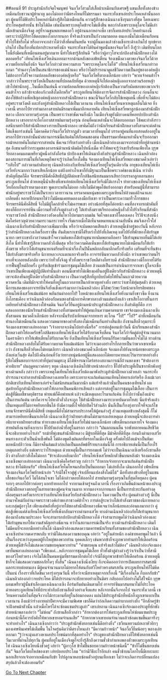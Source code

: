 ##ตอนที่ 91 ประตูสำนักกับจิตใจมนุษย์
จินอวี้ลวี่สวมใส่เสื้อผ้าเหมือนกับเศรษฐี แขนเสื้อทั้งสองข้างเหมือนกับชาวนาผู้ชำนาญ มองไม่ออกว่ามีตรงไหนที่ไม่ธรรมดา จนกระทั่งเขาเอ่ยประโยคเหล่านั้นออกมา
ผู้คนที่ได้ฟังประโยคเหล่านี้ต่างรู้สึกไม่เหมือนกัน ความรู้สึกของเฉินฉางเซิงรุนแรงที่สุด โดยเฉพาะประโยคสุดท้ายนั้น ข้าไม่ได้ผิด เช่นนั้นเพราะเหตุใดข้าจะไม่แข็งขืน พละกำลังเพราะเหตุใดจะไม่มีเล่า
เมื่อเข้ามาเมืองจิงตู อยู่ที่จวนขุนพลเทพตงอวี้ อยู่ด้านนอกหอจงซื่อ เขาก็เคยเอ่ยประโยคทำนองนี้
เพราะว่าปฏิกิริยาโต้ตอบของโลกภายนอก ที่จริงแล้วเขาเป็นกังวลมาตลอด ตนเองนั้นไม่เหมือนกับคนทั่วไปใช่หรือไม่ หรืออาจจะกล่าวได้ว่าสิ่งที่ตนยืนหยัด จากผู้อื่นมองแล้วช่างแข็งกระด้างเกินไป ทุกข์ยากเกินไป เป็นเรื่องที่แปลกประหลาดยิ่งนัก จนกระทั่งเขาได้ยินคำพูดนั้นของจินอวี้ลวี่ ถึงรู้ว่า เดิมทีบนโลกใบนี้ยังมีคนที่เหมือนตนอยู่มากมาย
นี่ทำให้เขารู้สึกยินดี
“หรือว่าผู้อาวุโสจะปกป้องสำนักฝึกหลวงได้ตลอดหรือ”
เทียนไห่เซิ่งเสวี่ยเดินออกมาจากด้านหลังของเฟ่ยเตี่ยน จ้องเขม็งดวงตาของจินอวี้ลวี่ด้วยความเยือกเย็นยิ่งนัก
จินอวี้ลวี่กล่าวด้วยความสงบ “เพราะเหตุใดจะไม่ได้”
เทียนไห่เซิ่งเสวี่ยนกล่าวออกมา “ท่านอาวุโสเป็นเสนาธิการของแม่น้ำแดง หรือว่าไม่ปรารถนาดูแลชีวิตความเป็นอยู่ขององค์หญิง ไม่ต้องการใส่ใจความปลอดภัยขององค์หญิงหรือ”
จินอวี้ลวี่หรี่ตาลงเล็กน้อย เอ่ยว่า “พวกเจ้าคนต้าโจวกล่าวว่าในพระราชวังหลีเป็นสถานที่ปลอดภัยที่สุด ด้วยเหตุนี้จึงให้องค์หญิงออกจากสวนร้อยหญ้า เข้าไปพำนักอยู่...ในเมื่อเป็นเช่นนี้ ความปลอดภัยขององค์หญิงจักต้องเป็นความรับผิดชอบของพวกเจ้าคนต้าโจว แล้วข้าจะต้องกังวลสิ่งใดอีกหรือ”
ตระกูลเทียนไห่ต้องการจัดการสำนักฝึกหลวง ก่อนอื่นจะต้องใช้ข้ออ้างเพื่อเชิญองค์หญิงออกจากสำนักฝึกหลวง
ขณะนี้จินอวี้ลวี่กลับใช้เหตุผลนี้ เพื่อที่จะไม่ต้องอยู่พระราชวังหลี และยังอยู่สำนักฝึกหลวงได้เป็นเวลานาน
เทียนไห่เซิ่งเสวี่ยนหาเหตุผลอื่นไม่เจอ
ยิ่งเวลานี้ ตรอกไป่ฮวาท่ามกลางสายฝนมีรถมาเพิ่มมาอีกหลายคัน
เทียนไห่เซิ่งเสวี่ยพาลูกน้องมาสำนักฝึกหลวง เลือกเวลายามรุ่งอรุณ เป็นเพราะว่าเขาชัดเจนยิ่งนัก ในเมืองจิงตูยังมีบางคนที่คอยปกป้องสำนักฝึกหลวง เขาอยากจะถือโอกาสสายฝนยามรุ่งอรุณ ก่อนที่คนเหล่านั้นจะโต้ตอบออกมา ใช้พละกำลังราวอสนีบาตทำให้สำนักฝึกหลวงราบเป็นหน้ากลอง
เขาคิดไม่ถึงว่านักเรียนสำนักฝึกหลวงทั้งสามจะต่อต้านได้แข็งแกร่งเช่นนี้ ไม่คาดคิดว่าจินอวี้ลวี่ปรากฏตัว ตามเวลาที่หมุนไป บรรดาผู้คนที่แอบสอดส่องอยู่ในตรอกไป่ฮวาเหล่านั้นนำสถานการณ์นี้แก้แค้นให้กับคนของตน เป็นธรรมดาที่คนเหล่านั้นจะรีบออกมา
รถม้าหลายคันโผล่มาจากสายฝน ชัดเจนว่ารีบเร่งอย่างยิ่ง
เมื่อเฉินหลิวอ๋องลงมาจากรถม้าที่อยู่ด้านหน้าสุด ถึงขนาดที่ว่ากระดุมของอาภรณ์ด้านหน้าติดผิดไปหนึ่งเม็ด ทำให้พอจะรู้ว่าเขารีบร้อนเพียงใด
บุรุษวัยกลางคนผอมเพรียวผู้หนึ่งกำลังถือร่ม ปกป้องเขาให้เดินมาถึงยังประตูสำนักฝึกหลวง
เฉินหลิวอ๋องมองสถานการณ์ในที่เกิดเหตุก็พอจะรู้ว่าเกิดเรื่องใดขึ้น จ้องมองเทียนไห่เซิ่งเสวี่ยพลางขมวดคิ้วเอ่ยว่า “กลับไป”
กล่าวตามลำดับอายุ เฉินหลิวอ๋องกับเทียนไห่เซิ่งเสวี่ยอยู่ในรุ่นเดียวกัน อายุของเทียนไห่เซิ่งเสวี่ยยังจะมากกว่าเขาเสียเล็กน้อย แต่ถึงอย่างไรเขาก็ยังมีฐานะเป็นเชื้อพระวงศ์ของแซ่เฉิน ทว่าสิ่งสำคัญที่สุดก็คือ จักรพรรดินีศักดิ์สิทธิ์ปฏิบัติต่อเขาใกล้ชิดสนิทสนมมากเสียกว่าบรรดาลูกหลานของตระกูลเทียนไห่ ด้วยเหตุนี้น้ำเสียงที่เขาเอ่ยต่อเทียนไห่เซิ่งเสวี่ยจึงมิได้เกรงใจ
ท่าทางของเทียนไห่เซิ่งเสวี่ยเยือกเย็นปรายตามองเขา พูดเยาะหยันไม่ออก กลับไม่มีคำพูดโต้แย้งออกมา
สำหรับคนผู้นี้ที่สามารถพำนักอยู่พระราชวังได้เป็นระยะเวลายาวนาน บรรดาคนหนุ่มของตระกูลเทียนไห่ล้วนแต่อิจฉาและเกลียดชัง หลายปีก่อนหาใช่ว่าไม่มีคนเคยทดลองลงมือกับเขา ทว่าเป็นเพราะความกริ้วโกรธของจักรพรรดินีศักดิ์สิทธิ์ จึงไม่มีผู้ใดกล้าที่จะไม่เคารพเขา อย่างน้อยที่สุดก็ต่อหน้า
คนที่ลงจากรถม้าคันที่สองก็คืออาจารย์ซิน
เมื่อวานทั่วทั้งจิงตูต่างล่วงรู้ ใต้เท้าสังฆราชเรียกองค์หญิงลั่วลั่วไปร่ำเรียนที่สำนักจวนราชวังหลี สำนักฝึกหลวงยังคงสั่นไหวไปตามแรงลมฝน จิตใจของเขาก็โคลงเคลง ไร้วิธีจะสงบนิ่ง คิดใคร่ครวญด้วยความกระวนกระวายใจ เริ่มแรกเมื่อได้เห็นจดหมายแนะนำฉบับนั้น ตนจึงเอาใจใส่เฉินฉางเซิงกับสำนักฝึกหลวงเพิ่มมากขึ้น หรือว่าจะผิดพลาดเสียแล้ว ด้วยเหตุนี้เช้าตรู่ของวันนี้ หลังจากรู้ว่าสำนักฝึกหลวงเกิดเรื่องราวขึ้น อันดับแรกเขามิได้รีบเร่งไปยังที่เกิดเหตุ แต่ไปยังที่พักของใต้เท้ามุขนายก เพราะเขากังวลว่าตนเข้าใจความคิดของใต้เท้ามุขนายกผิดพลาดอีกครา
ใต้เท้ามุขนายกยิ้มมิได้เอ่ยสิ่งใด นี่ทำให้เขารู้สึกหวาดกลัวถึงขีดสุด หรือว่าความคิดเห็นของใต้เท้ามุขนายกไม่เหมือนกับใต้เท้าสังฆราช หรือว่าใต้เท้ามุขนายกเตรียมที่จะนำเรื่องในปีนั้นพลิกกลับมาอีกครั้งจริงหรือ เตรียมที่จะยืนข้างใต้เท้าสังฆราชจริงหรือ นิกายหลวงจะแตกแยกจริงหรือ
อาจารย์ซินหวาดกลัวยิ่งนัก ทว่าเขาพบว่าตนไร้ทางที่จะถอยหลังกลับ เพราะว่าทั่วทั้งจิงตู ทั่วทั้งพระราชวังหลีต่างก็ทราบดี สำนักฝึกหลวงมีโอกาสได้รับการฟื้นฟูใหม่อีกครั้ง ถูกรับเชิญเข้าร่วมการชุมนุมไม้เลื้อย ล้วนแต่เป็นการดำเนินการจากเขา ผู้ใดจะเชื่อว่าเขาเป็นเพียงแค่ผู้ปฏิบัติเท่านั้นเล่า
ตอนนี้เขาทำได้เพียงแค่ยืนอยู่ฝั่งเดียวกับสำนักฝึกหลวง ด้วยเหตุนี้เขาจะต้องยืนอยู่ฝั่งเดียวกับสำนักฝึกหลวง
เป็นความรู้สึกที่ถูกบีบบังคับให้ยืนในแถวด้วยความหวาดหวั่น เดิมทีมักจะทำให้คนที่อยู่ในแถวกลายเป็นกล้าหาญอย่างยิ่ง เพราะว่าเขาได้ทุ่มสุดตัว ด้วยเหตุนี้การแสดงของอาจารย์ซินจึงยิ่งแข็งแกร่งมากกว่าเฉินหลิวอ๋อง มิได้พะว้าพะวังหน้าตาเกียรติยศของเทียนไห่เซิ่งเสวี่ยแม้แต่น้อย พลันก่นด่าออกไป!
ใบหน้าของเทียนไห่เซิ่งเสวี่ยยิ่งนานยิ่งขาวซีด ยิ่งนานยิ่งโกรธเคือง
ทว่าเฉินหลิวอ๋องกับคนของสำนักการศึกษากลางล้วนแต่มาถึงแล้ว เขาเสียโอกาสในการเหยียบย่ำสำนักฝึกหลวงให้จมดิน
จินอวี้ลวี่ยืนอยู่ด้านหน้าประตูสำนักฝึกหลวง
สิ่งสำคัญก็คือ การแสดงออกของนักเรียนสำนักฝึกหลวงทั้งสามคนทำให้ผู้คนเกินความคาดหมาย
เขาจ้องมองเฉินฉางเซิงทั้งสามคน ขมวดคิ้วเล็กน้อย หลังจากนั้นรับบังเหียนมาจากทหาร ตะโกน “ไป!”
“ไป?”
คำที่เหมือนกัน ทำนองไม่เหมือนกัน แสดงความหมายของคำทั้งสองไม่เหมือนกันอย่างสิ้นเชิง
ถังซานสือลิ่วกุมกระบี่ จ้องมองเขาพลางเอ่ยออกมา “เจ้าอยากจะเดินไปอย่างนี้หรือ”
การต่อสู้ตอนเช้าวันนี้ นักเรียนของสำนักฝึกหลวงทำให้องครักษ์ใกล้ชิดของเทียนไห่เซิ่งเสวี่ยได้รับบาดเจ็บสี่คน จินอวี้ลวี่กำจัดคู่ต่อสู้จำนวนมากในคราเดียว ทำให้เฟ่ยเตี่ยนได้รับบาดเจ็บ ยิ่งเป็นเทียนไห่เซิ่งเสวี่ยตนก็รับความตื่นตกใจไม่ได้ ทางด้านสำนักฝึกหลวงกลับไม่ได้รับความบาดเจ็บแม้แต่น้อย ไม่ว่าจะมองอย่างไรก็กลายเป็นว่าพวกเขาเหนือกว่า
ถังซานสือลิ่วยังคงไม่ยอมเลิกรา เฉินหลิวอ๋องขมวดคิ้วเล็กน้อย จ้องมองไปยังนายน้อยของตระกูลถังแห่งเวิ่นสุ่ย คิดไปถึงคืนก่อนที่วังเว่ยยางหนุ่มน้อยผู้นี้แสดงออกได้หยาบคายและไร้มารยาทอย่างยิ่ง รู้สึกไม่ชื่นชอบการกระทำที่บุ่มบ่ามมุทะลุ มิได้พิจารณาไตร่ตรองสถานการณ์ถี่ถ้วนของเขา
“ข้าต้องการคำอธิบาย”
ฝนฤดูหนาวค่อยๆ หยุด เฉินฉางเซิงเดินไปข้างหน้าสองก้าว ชี้ไปยังประตูที่เป็นซากหักพังอยู่ทางด้านหลัง กล่าวว่า
เพราะเหตุใดเทียนไห่เซิ่งเสวี่ยต้องมาพังประตูสำนักฝึกหลวงด้วยเล่า จนกระทั่งปรารถนาจะทำลายสำนักฝึกหลวงเลยหรือ เพราะอยากจะแก้แค้นแทนเทียนไห่หยาเอ๋อร์หรือ ถึงแม้เวลาปกติเขากับเทียนไห่หยาเอ๋อร์จะไม่สนิทสนมกันมากนัก แต่แท้จริงแล้วนั่นเป็นคนของเทียนไห่ ผลสุดท้ายก็ถูกสำนักฝึกหลวงทำให้กลายเป็นคนพิการเสียแล้ว
แต่การต่อสู้ในการชุมนุมไม้เลื้อย เป็นการต่อสู้ที่มีผลชี้ขาดยุติธรรม พ่ายแพ้ก็คือพ่ายแพ้ แล้วจะมีเหตุผลอะไรมาแก้แค้น ยิ่งไปกว่านั้นถึงแม้จะเป็นการแก้แค้น เขาก็ควรจะไปหาลั่วลั่วถึงจะถูก ใช้สำนักฝึกหลวงมาระบายบันดาลโทสะ นี่แท้จริงแล้วเป็นเหตุผลที่ไม่อาจหยิบยกขึ้นได้
ยังมีความตั้งใจที่ปกปิดไว้ส่วนลึก นั่นก็เป็นเรื่องยุ่งยากใจที่จะแก้ไขแทนจักรพรรดินีศักดิ์สิทธิ์ เหตุผลนี้ยิ่งไม่สามารถประกาศให้ผู้คนล่วงรู้
ส่วนเหตุผลข้างหลังสุดนี้ ก็ไม่สามารถหยิบยกขึ้นมาเอ่ยได้
เฉินฉางเซิงรู้ว่าฝ่ายตรงข้ามไม่สามารถเอ่ยเหตุผล ด้วยเหตุนี้จะต้องการคำอธิบายจากฝ่ายตรงข้าม
ท่าทางของเทียนไห่เซิ่งเสวี่ยไม่น่ามองเล็กน้อย
เฟ่ยเตี่ยนถอนหายใจ จ้องมองสายฝนยิ่งนานยิ่งเบาบาง ชี้ไปยังแอ่งน้ำที่อยู่ในตรอก กล่าวว่า “ฝนตกถนนลื่น รถพังทลายคนเสียชีวิต นี่จะอธิบายอย่างไรเล่า”
รถม้าที่พุ่งชนสำนักฝึกหลวง มีตู้รถที่ดีที่สุด มีม้าศึกที่ดีที่สุด ก่อนถึงด่านยงเสวี่ยหนทางเกาะตัวเป็นน้ำแข็งพันลี้ ไม่ต้องพูดถึงฝนตกที่ตรอกในเมืองจิงตู ครั้งต่อไปถึงแม้จะเป็นหิมะตกหนักปลิวว่อน ก็มิอาจลื่นล้มแล้วก่อเกิดเป็นผลลัพธ์ที่ร้ายแรงเช่นนี้ได้
การอธิบายเช่นนี้เป็นเรื่องไร้เหตุผลอย่างยิ่ง แต่เพราะว่าไร้เหตุผล ด้วยเหตุนี้เป็นการยอมแพ้
ไม่ว่าจะเป็นเฉินฉางเซิงหรือถังซานสือลิ่ว ต่างก็กล่าวสิ่งใดไม่ออก
“ข้าจะต้องกลับมาอีก”
เทียนไห่เซิ่งเสวี่ยพลิกตัวขึ้นบนหลังม้า จ้องมองเฉินฉางเซิงพลางเอ่ยออกมา
เฉินฉางเซิงคิดใคร่ครวญ กล่าวว่า “ถ้าหากเจ้าอยากจะมาแก้แค้นสำนักฝึกหลวง ข้าไม่ต้อนรับ”
เทียนไห่เซิ่งเสวี่ยโมโหจนกลับเป็นยิ้มออกมา ไม่เอ่ยสิ่งใด เดินออกไป
เฟ่ยเตี่ยนจ้องมองจินอวี้ลวี่พยักหน้าเอ่ย “เจ้ามิใช่โจวตู๋ฟู เจ้าเปลี่ยนแปลงสิ่งใดมิได้”
มือทั้งสองข้างที่อยู่ในแขนเสื้อของจินอวี้ลวี่ ไม่ได้สนใจเขา ไม่ได้กล่าวตอบโต้ออกไป
สายฝนยามรุ่งอรุณในที่สุดก็หยุดลง ผู้คนรอบๆ ตรอกไป่ฮวาค่อยๆ แยกย้ายออกไป
จากยามเช้าตรู่จนถึงเวลานี้ เรื่องราวเกิดขึ้นด้านหน้าของประตูสำนักฝึกหลวงตกอยู่ในสายตาของผู้คนจำนวนมาก
หากมองจากภายนอก นี่เป็นการปะทะกันอย่างดุเดือดรุนแรงครั้งแรกระหว่างเทียนไห่เซิ่งเสวี่ยกับสำนักฝึกหลวง ในความเป็นจริง ผู้คนต่างล่วงรู้ นี่เป็นอำนาจใหม่กับอำนาจพระราชวงศ์เก่าของราชวงศ์ต้าโจว การต่อสู้ระหว่างใต้เท้าสังฆราชของนิกายหลวงและกลุ่มผู้อาวุโส เพียงแค่พลังที่อยู่ภายใต้ของสำนักฝึกหลวงชัดเจนว่าเล็กน้อยและอ่อนแอมากกว่า
คู่ต่อสู้เพียงแค่ส่งเทียนไห่เซิ่งเสวี่ยที่เพิ่งกลับมาจากด่านยงเสวี่ย ทางด้านเฉินหลิวอ๋องกับใต้เท้ามุขนายกต้องมาถึงสนามประลอง จึงจะสามารถปกป้องสำนักฝึกหลวงได้ เจ้าสามารถพูดได้ว่าเฉินหลิวอ๋องและใต้เท้ามุขนายกให้ความสำคัญอย่างชัดเจน ทว่าในสถานการณ์เป็นจริง ทางด้านสำนักฝึกหลวง เดิมก็ไม่มีคนที่จะออกมืออย่างอื่นได้
เฉินหลิวอ๋องแสดงความเคารพนักเรียนทั้งสามของสำนักฝึกหลวง
เฉินฉางเซิงทำความเคารพกลับ ทว่ามิได้แสดงความขอบคุณ เอ่ยว่า “อยู่ในตำหนัก องค์ชายเคยพูดไว้แล้ว นี่เป็นเรื่องระหว่างบุคคลผู้ยิ่งใหญ่ของพวกท่าน บุคคลเล็กๆ เช่นพวกข้าก็จะถูกพวกท่านทำให้เดือดร้อน ด้วยเหตุนี้ข้าจึงไม่แสดงความขอบคุณพวกท่าน”
“คำขอบคุณ แท้จริงแล้วไม่ต้อง” เฉินหลิวอ๋องจ้องมองเขายิ้มพลางเอ่ยออกมา “เพียงแค่...หลังจากการชุมนุมไม้เลื้อย ทั่วทั้งต้าลู่ต่างล่วงรู้ว่าเจ้าเป็นว่าที่สามีของสวีโหย่วหรง เจ้าไม่ได้เป็นคนหนุ่มที่ธรรมดาอีกต่อไป เจ้ามิได้ถูกพวกข้าทำให้เดือดร้อน ด้วยเหตุนี้ข้าก็จะไม่แสดงความขออภัยใดๆ ทั้งสิ้น”
เฉินฉางเซิงนิ่งเงียบ ถึงจะคิดออกว่าการเปิดเผยการสมรสมีผลกระทบต่อตนเอง
มีผู้คนจำนวนมากไม่อยากให้ตนกับสวีโหย่วหรงสมรสกัน ตระกูลเทียนไห่ก็ไม่คิดเป็นแน่
เรื่องราวที่เกิดขึ้นเวลารุ่งอรุณวันนี้ หรือว่าจะมีสาเหตุมาจากเรื่องนี้
“มีเรื่องอันใด ก็บอกกับข้า”
เฉินหลิวอ๋องกล่าวจบประโยค มิได้ปรารถนาจะทักทายอย่างเป็นมิตร กลับออกไปอย่างไม่ใส่ใจนัก
บุรุษผอมเพรียวผู้นั้นชำเลืองมองเฉินฉางเซิง ถือร่มกันฝนเดินตามไป
อาจารย์ซินมาสนทนาไม่กี่ประโยค ด่าทอตระกูลเทียนไห่ที่บ้าระห่ำกับถังซานสือลิ่วอย่างเจ็บแสบ หลังจากนั้นจึงจากไป
จนกระทั่งเวลานี้ เซวียนหยวนผ้อในที่สุดจึงวางไม้กระดานที่อยู่ในอ้อมกอดลง
แผ่นไม้ประตูสำนักที่หนักอึ้งถูกเขาแบกเป็นเวลานาน ถึงแม้ว่าร่างกายเผ่าปีศาจจะมีความพิเศษ เขาก็คิดว่าก่อเกิดความลำบากอย่างยิ่ง
“อีกสักครู่ข้าจะฝังศพม้าตัวนั้น แล้วเมื่อไหร่ได้จะซ่อมแซมประตูเล่า” เขาเอ่ยถาม
เฉินฉางเซิงจ้องมองประตูที่หักพัง ส่ายหน้าพลางเอ่ยว่า “ไม่ซ่อม”
ถังซานสือลิ่วกล่าว “ถ้าหากต้องการให้ตระกูลเทียนไห่ซ่อมแซมประตู ก่อนหน้านี้ก็ควรบังคับให้พวกเขายอมจำนนเสีย”
“ถ้าหากพวกเขายอมจำนวนแล้วซ่อมแซมขึ้นมาจริงๆ จะทำอย่างไร”
เฉินฉางเซิงกล่าวว่า “ประตูสำนักพังทลายเช่นนี้ดีอย่างยิ่ง”
เซวียนหยวนผ้อเกาหัวยิกๆ มองเศษหินเศษไม้เต็มพื้น ในใจครุ่นคิดว่าดีตรงไหนเล่า
“มีความก้าวหน้า”
จินอวี้ลวี่ยิ้มน้อยๆ พลางเอ่ยออกมา “รู้ว่าจะมุ่งแสวงหาผลประโยชน์มากที่สุดอย่างไร”
ประตูของสำนักฝึกหลวงก็ให้พังทลายเช่นนี้ วันเวลาที่ผ่านไปทุกวัน ผู้คนที่อยู่ในเมืองจิงตูก็จะยิ่งรู้สึกถึงความชั่วช้ากำแหงพองตัวของตระกูลเทียนไห่
เฉินฉางเซิงเงียบนิ่งชั่วครู่ เอ่ยว่า “ผู้อาวุโส ข้าไม่ชื่นชอบความก้าวหน้าชนิดนี้”
“ข้าก็ไม่ชื่นชอบเช่นกัน”
จินอวี้ลวี่ตบไหล่ของเขา เอ่ยปลอบประโลม “ทว่ามีวิธีอะไรอีกเล่า คนชั่วช้าบนโลกใบนี้มีเยอะแยะ นอกเสียจากเจ้าอยากเหมือนกับข้า ไปปลูกนาหลบซ่อนตัวอยู่บนเทือกเขา ไม่ว่าจะเกิดการเปลี่ยนแปลง สรุปแล้วก็จะต้องยอมรับ”




[Go To Next Chapter]( ./93.md)